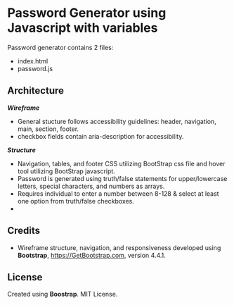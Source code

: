 # Password Generator using Javascript with variables
Password generator contains 2 files:
*   index.html
*   password.js

## Architecture
**_Wireframe_**
*   General stucture follows accessibility guidelines: header, navigation, main, section, footer.
*   checkbox fields contain aria-description for accessibility.

**_Structure_**
*   Navigation, tables, and footer CSS utilizing BootStrap css file and hover tool utilizing BootStrap javascript.
*   Password is generated using truth/false statements for upper/lowercase letters, special characters, and numbers as arrays.
*   Requires individual to enter a number between 8-128 & select at least one option from truth/false checkboxes.
*   

## Credits
*   Wireframe structure, navigation, and responsiveness developed using **Bootstrap**, https://GetBootstrap.com, version 4.4.1.



## License
Created using **Boostrap**. MIT License.
